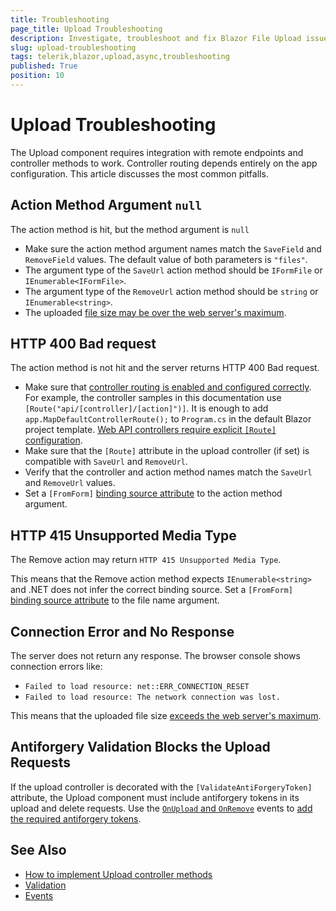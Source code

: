```yaml
---
title: Troubleshooting
page_title: Upload Troubleshooting
description: Investigate, troubleshoot and fix Blazor File Upload issues.
slug: upload-troubleshooting
tags: telerik,blazor,upload,async,troubleshooting
published: True
position: 10
---
```



# Upload Troubleshooting

The Upload component requires integration with remote endpoints and controller methods to work. Controller routing depends entirely on the app configuration. This article discusses the most common pitfalls.


## Action Method Argument `null`

The action method is hit, but the method argument is `null`

* Make sure the action method argument names match the `SaveField` and `RemoveField` values. The default value of both parameters is `"files"`.
* The argument type of the `SaveUrl` action method should be `IFormFile` or `IEnumerable<IFormFile>`.
* The argument type of the `RemoveUrl` action method should be `string` or `IEnumerable<string>`.
* The uploaded [file size may be over the web server's maximum](slug://upload-overview#large-file-uploads).


## HTTP 400 Bad request

The action method is not hit and the server returns HTTP 400 Bad request.

* Make sure that [controller routing is enabled and configured correctly](https://docs.microsoft.com/en-us/aspnet/core/mvc/controllers/routing). For example, the controller samples in this documentation use `[Route("api/[controller]/[action]")]`. It is enough to add `app.MapDefaultControllerRoute();` to `Program.cs` in the default Blazor project template. [Web API controllers require explicit `[Route]` configuration](https://learn.microsoft.com/en-gb/aspnet/core/web-api/?view=aspnetcore-8.0#attribute-routing-requirement).
* Make sure that the `[Route]` attribute in the upload controller (if set) is compatible with `SaveUrl` and `RemoveUrl`.
* Verify that the controller and action method names match the `SaveUrl` and `RemoveUrl` values.
* Set a `[FromForm]` [binding source attribute](https://learn.microsoft.com/en-gb/aspnet/core/web-api/?view=aspnetcore-8.0#binding-source-parameter-inference) to the action method argument.


## HTTP 415 Unsupported Media Type

The Remove action may return `HTTP 415 Unsupported Media Type`.

This means that the Remove action method expects `IEnumerable<string>` and .NET does not infer the correct binding source. Set a `[FromForm]` [binding source attribute](https://learn.microsoft.com/en-gb/aspnet/core/web-api/?view=aspnetcore-8.0#binding-source-parameter-inference) to the file name argument.


## Connection Error and No Response

The server does not return any response. The browser console shows connection errors like:

* `Failed to load resource: net::ERR_CONNECTION_RESET`
* `Failed to load resource: The network connection was lost.`

This means that the uploaded file size [exceeds the web server's maximum](slug://upload-overview#large-file-uploads).


## Antiforgery Validation Blocks the Upload Requests

If the upload controller is decorated with the `[ValidateAntiForgeryToken]` attribute, the Upload component must include antiforgery tokens in its upload and delete requests. Use the [`OnUpload` and `OnRemove`](slug://upload-events) events to [add the required antiforgery tokens](slug://upload-kb-validateantiforgerytoken).


## See Also

* [How to implement Upload controller methods](slug://upload-overview#implement-controller-methods)
* [Validation](slug://upload-validation)
* [Events](slug://upload-events)

